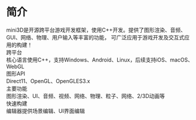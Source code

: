 # 简介
mini3D是开源跨平台游戏开发框架，使用C++开发。提供了图形渲染、音频、GUI、网络、物理、用户输入等丰富的功能， 可广泛应用于游戏开发及交互式应用的构建！  
        跨平台  
                核心语言使用C++，支持Windows、Android、Linux，后续支持iOS、macOS、WebGL  
        图形API  
                Direct11、OpenGL、OpenGLES3.x  
        主要功能  
                图形渲染、UI、音频、视频、网络、物理、粒子、网络、2/3D动画等  
        快速构建  
                编辑器提供场景编辑、UI界面编辑
